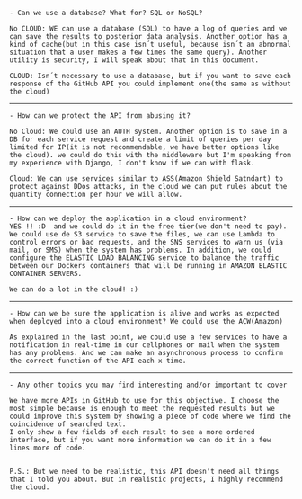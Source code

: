 
    - Can we use a database? What for? SQL or NoSQL?

    No CLOUD: WE can use a database (SQL) to have a log of queries and we can save the results to posterior data analysis. Another option has a kind of cache(but in this case isn´t useful, because isn´t an abnormal situation that a user makes a few times the same query). Another utility is security, I will speak about that in this document.

    CLOUD: Isn´t necessary to use a database, but if you want to save each response of the GitHub API you could implement one(the same as without the cloud)
-------------------------------------------------

    - How can we protect the API from abusing it?

    No Cloud: We could use an AUTH system. Another option is to save in a DB for each service request and create a limit of queries per day limited for IP(it is not recommendable, we have better options like the cloud). we could do this with the middleware but I'm speaking from my experience with Django, I don't know if we can with flask.

    Cloud: We can use services similar to ASS(Amazon Shield Satndart) to protect against DDos attacks, in the cloud we can put rules about the quantity connection per hour we will allow.

-------------------------------------------
    - How can we deploy the application in a cloud environment? 
    YES !! :D  and we could do it in the free tier(we don't need to pay). We could use de S3 service to save the files, we can use Lambda to control errors or bad requests, and the SNS services to warn us (via mail, or SMS) when the system has problems. In addition, we could configure the ELASTIC LOAD BALANCING service to balance the traffic between our Dockers containers that will be running in AMAZON ELASTIC CONTAINER SERVERS. 

    We can do a lot in the cloud! :)

-------------------------------------------
    - How can we be sure the application is alive and works as expected when deployed into a cloud environment? We could use the ACW(Amazon)

    As explained in the last point, we could use a few services to have a notification in real-time in our cellphones or mail when the system has any problems. And we can make an asynchronous process to confirm the correct function of the API each x time.


--------------------------------------------

    - Any other topics you may find interesting and/or important to cover

    We have more APIs in GitHub to use for this objective. I choose the most simple because is enough to meet the requested results but we could improve this system by showing a piece of code where we find the coincidence of searched text.
    I only show a few fields of each result to see a more ordered interface, but if you want more information we can do it in a few lines more of code.

    
    P.S.: But we need to be realistic, this API doesn't need all things that I told you about. But in realistic projects, I highly recommend the cloud. 